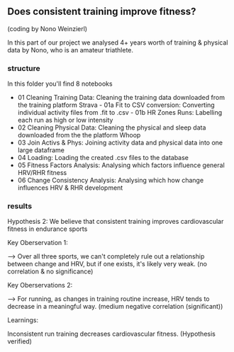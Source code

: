 ## Does consistent training improve fitness? 
(coding by Nono Weinzierl)

In this part of our project we analysed 4+ years worth of training & physical data by Nono, who is an amateur triathlete. 

### structure
In this folder you'll find 8 notebooks
  - 01 Cleaning Training Data: Cleaning the training data downloaded from the training platform Strava
        - 01a Fit to CSV conversion: Converting individual activity files from .fit to .csv
        - 01b HR Zones Runs:  Labelling each run as high or low intensity
  - 02 Cleaning Physical Data: Cleaning the physical and sleep data downloaded from the the platform Whoop
  - 03 Join Activs & Phys: Joining activity data and physical data into one large dataframe
  - 04 Loading: Loading the created .csv files to the database
  - 05 Fitness Factors Analysis: Analysing which factors influence general HRV/RHR fitness
  - 06 Change Consistency Analysis: Analysing which how change influences HRV & RHR development

### results
Hypothesis 2: We believe that consistent training improves cardiovascular fitness in endurance sports

Key Oberservation 1: 

--> Over all three sports, we can't completely rule out a relationship between change and HRV, but if one exists, it's likely very weak. (no correlation & no significance) 

Key Oberservations 2: 

--> For running, as changes in training routine increase, HRV tends to decrease in a meaningful way. (medium negative correlation (significant)) 


Learnings: 

Inconsistent run training decreases cardiovascular fitness. (Hypothesis verified)

 




